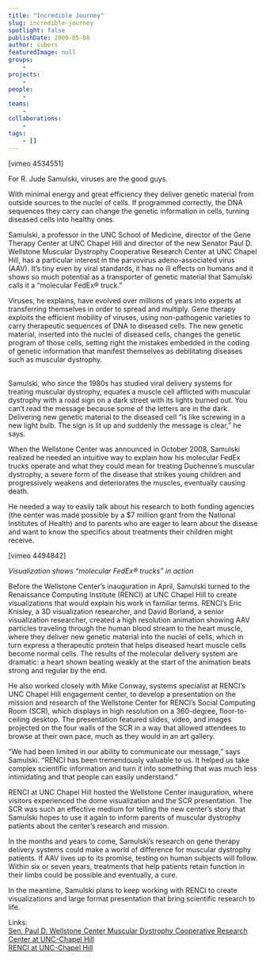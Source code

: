 ```yaml
---
title: "Incredible Journey"
slug: incredible-journey
spotlight: false
publishDate: 2009-05-08
author: subers
featuredImage: null
groups:
    - 
projects:
    - 
people:
    - 
teams: 
    - 
collaborations:
    - 
tags:
    - []
---
```

<p>[vimeo 4534551]</p>

<p>For R. Jude Samulski, viruses are the good guys.</p>

<p>With minimal energy and great efficiency they deliver genetic material from outside sources to the nuclei of cells. If programmed correctly, the DNA sequences they carry can change the genetic information in cells, turning diseased cells into healthy ones.<!--more--></p>

<p>Samulski, a professor in the UNC School of Medicine, director of the Gene Therapy Center at UNC Chapel Hill and director of the new Senator Paul D. Wellstone Muscular Dystrophy Cooperative Research Center at UNC Chapel Hill, has a particular interest in the parvovirus adeno-associated virus (AAV). It’s tiny even by viral standards, it has no ill effects on humans and it shows so much potential as a transporter of genetic material that Samulski calls it a “molecular FedEx® truck.”</p>

<p>Viruses, he explains, have evolved over millions of years into experts at transferring themselves in order to spread and multiply. Gene therapy exploits the efficient mobility of viruses, using non-pathogenic varieties to carry therapeutic sequences of DNA to diseased cells. The new genetic material, inserted into the nuclei of diseased cells, changes the genetic program of those cells, setting right the mistakes embedded in the coding of genetic information that manifest themselves as debilitating diseases such as muscular dystrophy.</p>

<p><br />
 Samulski, who since the 1980s has studied viral delivery systems for treating muscular dystrophy, equates a muscle cell afflicted with muscular dystrophy with a road sign on a dark street with its lights burned out. You can’t read the message because some of the letters are in the dark. Delivering new genetic material to the diseased cell “is like screwing in a new light bulb. The sign is lit up and suddenly the message is clear,” he says.</p>

<p>When the Wellstone Center was announced in October 2008, Samulski realized he needed an intuitive way to explain how his molecular FedEx trucks operate and what they could mean for treating Duchenne’s muscular dystrophy, a severe form of the disease that strikes young children and progressively weakens and deteriorates the muscles, eventually causing death.</p>

<p>He needed a way to easily talk about his research to both funding agencies (the center was made possible by a $7 million grant from the National Institutes of Health) and to parents who are eager to learn about the disease and want to know the specifics about treatments their children might receive.</p>

<p>[vimeo 4494842]</p>

<p><em>Visualization shows “molecular FedEx® trucks” in action </em></p>

<p>Before the Wellstone Center’s inauguration in April, Samulski turned to the Renaissance Computing Institute (RENCI) at UNC Chapel Hill to create visualizations that would explain his work in familiar terms. RENCI’s Eric Knisley, a 3D visualization researcher, and David Borland, a senior visualization researcher, created a high resolution animation showing AAV particles traveling through the human blood stream to the heart muscle, where they deliver new genetic material into the nuclei of cells, which in turn express a therapeutic protein that helps diseased heart muscle cells become normal cells. The results of the molecular delivery system are dramatic: a heart shown beating weakly at the start of the animation beats strong and regular by the end.</p>

<p>He also worked closely with Mike Conway, systems specialist at RENCI’s UNC Chapel Hill engagement center, to develop a presentation on the mission and research of the Wellstone Center for RENCI’s Social Computing Room (SCR), which displays in high resolution on a 360-degree, floor-to-ceiling desktop. The presentation featured slides, video, and images projected on the four walls of the SCR in a way that allowed attendees to browse at their own pace, much as they would in an art gallery.</p>

<p>“We had been limited in our ability to communicate our message,” says Samulski. “RENCI has been tremendously valuable to us. It helped us take complex scientific information and turn it into something that was much less intimidating and that people can easily understand.”</p>

<p>RENCI at UNC Chapel Hill hosted the Wellstone Center inauguration, where visitors experienced the dome visualization and the SCR presentation. The SCR was such an effective medium for telling the new center’s story that Samulski hopes to use it again to inform parents of muscular dystrophy patients about the center’s research and mission.</p>

<p>In the months and years to come, Samulski’s research on gene therapy delivery systems could make a world of difference for muscular dystrophy patients. If AAV lives up to its promise, testing on human subjects will follow. Within six or seven years, treatments that help patients retain function in their limbs could be possible and eventually, a cure.</p>

<p>In the meantime, Samulski plans to keep working with RENCI to create visualizations and large format presentation that bring scientific research to life.</p>

<p><span class="head2">Links: </span><br />
 <a href="http://cfx.research.unc.edu/wellstone/" target="_blank">Sen. Paul D. Wellstone Center Muscular Dystrophy Cooperative Research Center at UNC-Chapel Hill</a> <br />
 <a href="http://unc.renci.org" target="_blank">RENCI at UNC-Chapel Hill </a></p>
